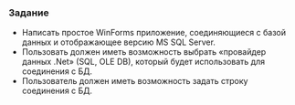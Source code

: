 ### Задание
- Написать простое WinForms приложение, соединяющиеся с базой данных и отображающее версию MS SQL Server.
- Пользовать должен иметь возможность выбрать «провайдер данных .Net» (SQL, OLE DB), который будет использовать для соединения
с БД.
- Пользователь должен иметь возможность задать строку соединения с БД.
